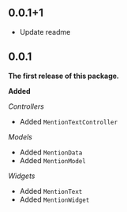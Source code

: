 ## 0.0.1+1

- Update readme

## 0.0.1

**The first release of this package.**

**Added**

_Controllers_

- Added `MentionTextController`

_Models_

- Added `MentionData`
- Added `MentionModel`

_Widgets_

- Added `MentionText`
- Added `MentionWidget`
